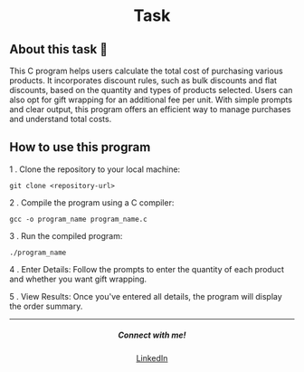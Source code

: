 <h1 align = "center"><b>Task</b></h1>

## About this task 🚀

This C program helps users calculate the total cost of purchasing various products. It incorporates discount rules, such as bulk discounts and flat discounts, based on the quantity and types of products selected. Users can also opt for gift wrapping for an additional fee per unit. With simple prompts and clear output, this program offers an efficient way to manage purchases and understand total costs.

## How to use this program 

1 . Clone the repository to your local machine:

  `git clone <repository-url>`

2 . Compile the program using a C compiler: 

  `gcc -o program_name program_name.c`

3 . Run the compiled program:

  `./program_name`

4 . Enter Details: Follow the prompts to enter the quantity of each product and whether you want gift wrapping.

5 . View Results: Once you've entered all details, the program will display the order summary.


<hr>

<h5 align="center">Connect with me!</h5>

<p align="center">
    <a href="https://www.linkedin.com/in/sahadmahaboobp" target="_blank">LinkedIn</a>
</p>


